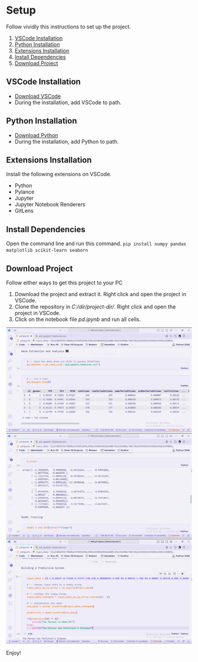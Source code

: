 # Setup

Follow vividly this instructions to set up  the project.

1. [VSCode Installation](#vscode-installation)
1. [Python Installation](#python-installation)
1. [Extensions Installation](#extensions-installation)
1. [Install Dependencies](#install-dependencies)
1. [Download Project](#download-project)

## VSCode Installation

- [Download VSCode](https://code.visualstudio.com/download)
- During the installation, add VSCode to path.

## Python Installation

- [Download Python](https://www.python.org/downloads/)
- During the installation, add Python to path.

## Extensions Installation

Install the following extensions on VSCode.

- Python
- Pylance
- Jupyter
- Jupyter Notebook Renderers
- GitLens

## Install Dependencies

Open the command line and run this command.
`pip install numpy pandas matplotlib scikit-learn seaborn`

## Download Project

Follow either ways to get this project to your PC

1. Download the project and extract it. Right click and open the project in VSCode.
1. Clone the repository in *C:/dir/project-dir/*. Right click and open the project in VSCode.
1. Click on the notebook file *pd.ipynb* and run all cells.

![Project Image](./images/img-3.jpg)
![Project Image](./images/img-2.jpg)
![Project Image](./images/img-1.jpg)

Enjoy!
